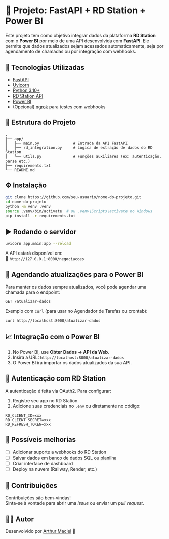 # 🧠 Projeto: FastAPI + RD Station + Power BI

Este projeto tem como objetivo integrar dados da plataforma **RD Station** com o **Power BI** por meio de uma API desenvolvida com **FastAPI**. Ele permite que dados atualizados sejam acessados automaticamente, seja por agendamento de chamadas ou por integração com webhooks.

## 🚀 Tecnologias Utilizadas

- [FastAPI](https://fastapi.tiangolo.com/)
- [Uvicorn](https://www.uvicorn.org/)
- [Python 3.10+](https://www.python.org/)
- [RD Station API](https://developers.rdstation.com/)
- [Power BI](https://powerbi.microsoft.com/)
- (Opcional) [ngrok](https://ngrok.com/) para testes com webhooks

## 📂 Estrutura do Projeto

```
.
├── app/
│   ├── main.py               # Entrada da API FastAPI
│   ├── rd_integration.py     # Lógica de extração de dados do RD Station
│   └── utils.py              # Funções auxiliares (ex: autenticação, parse etc.)
├── requirements.txt
└── README.md
```

## ⚙️ Instalação

```bash
git clone https://github.com/seu-usuario/nome-do-projeto.git
cd nome-do-projeto
python -m venv .venv
source .venv/bin/activate  # ou .venv\Scripts\activate no Windows
pip install -r requirements.txt
```

## ▶️ Rodando o servidor

```bash
uvicorn app.main:app --reload
```

A API estará disponível em:  
📍 `http://127.0.0.1:8000/negociacoes`

## 🔁 Agendando atualizações para o Power BI

Para manter os dados sempre atualizados, você pode agendar uma chamada para o endpoint:

```bash
GET /atualizar-dados
```

Exemplo com `curl` (para usar no Agendador de Tarefas ou crontab):

```bash
curl http://localhost:8000/atualizar-dados
```

## 📈 Integração com o Power BI

1. No Power BI, use **Obter Dados → API da Web**.
2. Insira a URL: `http://localhost:8000/atualizar-dados`
3. O Power BI irá importar os dados atualizados da sua API.

## 🔐 Autenticação com RD Station

A autenticação é feita via OAuth2. Para configurar:

1. Registre seu app no RD Station.
2. Adicione suas credenciais no `.env` ou diretamente no código:

```env
RD_CLIENT_ID=xxx
RD_CLIENT_SECRET=xxx
RD_REFRESH_TOKEN=xxx
```

## 📌 Possíveis melhorias

- [ ] Adicionar suporte a webhooks do RD Station
- [ ] Salvar dados em banco de dados SQL ou planilha
- [ ] Criar interface de dashboard
- [ ] Deploy na nuvem (Railway, Render, etc.)

## 🤝 Contribuições

Contribuições são bem-vindas!  
Sinta-se à vontade para abrir uma *issue* ou enviar um *pull request*.

## 🧑‍💻 Autor

Desenvolvido por [Arthur Maciel](https://github.com/ArthurMaciell) 🚀